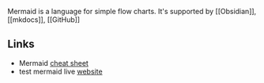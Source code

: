 Mermaid is a language for simple flow charts.
It's supported by [[Obsidian]], [[mkdocs]], [[GitHub]]

## Links
- Mermaid [cheat sheet](https://jojozhuang.github.io/tutorial/mermaid-cheat-sheet/) 
- test mermaid live [website](https://mermaid.live/)